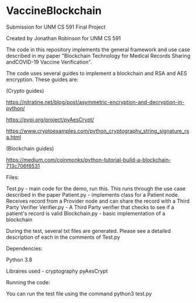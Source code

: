 # VaccineBlockchain
Submission for UNM CS 591 Final Project

Created by Jonathan Robinson for UNM CS 591

The code in this repository implements the general framework and use case described in my paper "Blockchain Technology for Medical Records Sharing andCOVID-19 Vaccine Verification". 

The code uses several guides to implement a blockchain and RSA and AES encryption. These guides are: 

(Crypto guides)

https://nitratine.net/blog/post/asymmetric-encryption-and-decryption-in-python/

https://pypi.org/project/pyAesCrypt/

https://www.cryptoexamples.com/python_cryptography_string_signature_rsa.html

(Blockchain guides)

https://medium.com/coinmonks/python-tutorial-build-a-blockchain-713c706f6531

Files:

Test.py - main code for the demo, run this. This runs through the use case described in the paper
Patient.py - implements class for a Patient node. Receives record from a Provider node and can share the record with a Third Party Verifier
Verifier.py - A Third Party verifier that checks to see if a patient's record is valid
Blockchain.py - basic implementation of a blockchain

During the test, several txt files are generated. Please see a detailed description of each in the comments of Test.py

Dependencies:

Python 3.8

Libraires used - 
cryptography
pyAesCrypt

Running the code:

You can run the test file using the command python3 test.py
